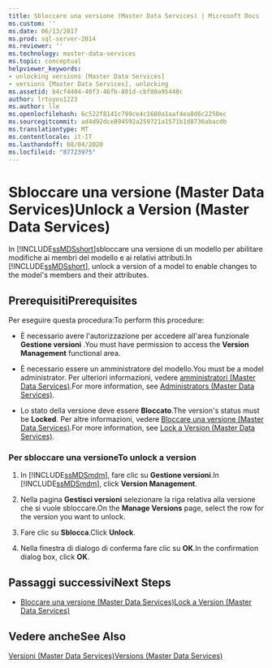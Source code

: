 ```yaml
---
title: Sbloccare una versione (Master Data Services) | Microsoft Docs
ms.custom: ''
ms.date: 06/13/2017
ms.prod: sql-server-2014
ms.reviewer: ''
ms.technology: master-data-services
ms.topic: conceptual
helpviewer_keywords:
- unlocking versions [Master Data Services]
- versions [Master Data Services], unlocking
ms.assetid: b4cf4404-40f3-46fb-801d-cbf80a95448c
author: lrtoyou1223
ms.author: lle
ms.openlocfilehash: 6c522f8141c799ce4c1680a1aaf4ea8d6c2250ec
ms.sourcegitcommit: ad4d92dce894592a259721a1571b1d8736abacdb
ms.translationtype: MT
ms.contentlocale: it-IT
ms.lasthandoff: 08/04/2020
ms.locfileid: "87723975"
---
```

# <a name="unlock-a-version-master-data-services"></a><span data-ttu-id="12c3e-102">Sbloccare una versione (Master Data Services)</span><span class="sxs-lookup"><span data-stu-id="12c3e-102">Unlock a Version (Master Data Services)</span></span>
  <span data-ttu-id="12c3e-103">In [!INCLUDE[ssMDSshort](../includes/ssmdsshort-md.md)]sbloccare una versione di un modello per abilitare modifiche ai membri del modello e ai relativi attributi.</span><span class="sxs-lookup"><span data-stu-id="12c3e-103">In [!INCLUDE[ssMDSshort](../includes/ssmdsshort-md.md)], unlock a version of a model to enable changes to the model's members and their attributes.</span></span>  
  
## <a name="prerequisites"></a><span data-ttu-id="12c3e-104">Prerequisiti</span><span class="sxs-lookup"><span data-stu-id="12c3e-104">Prerequisites</span></span>  
 <span data-ttu-id="12c3e-105">Per eseguire questa procedura:</span><span class="sxs-lookup"><span data-stu-id="12c3e-105">To perform this procedure:</span></span>  
  
-   <span data-ttu-id="12c3e-106">È necessario avere l'autorizzazione per accedere all'area funzionale **Gestione versioni** .</span><span class="sxs-lookup"><span data-stu-id="12c3e-106">You must have permission to access the **Version Management** functional area.</span></span>  
  
-   <span data-ttu-id="12c3e-107">È necessario essere un amministratore del modello.</span><span class="sxs-lookup"><span data-stu-id="12c3e-107">You must be a model administrator.</span></span> <span data-ttu-id="12c3e-108">Per ulteriori informazioni, vedere [amministratori &#40;Master Data Services&#41;](administrators-master-data-services.md).</span><span class="sxs-lookup"><span data-stu-id="12c3e-108">For more information, see [Administrators &#40;Master Data Services&#41;](administrators-master-data-services.md).</span></span>  
  
-   <span data-ttu-id="12c3e-109">Lo stato della versione deve essere **Bloccato**.</span><span class="sxs-lookup"><span data-stu-id="12c3e-109">The version's status must be **Locked**.</span></span> <span data-ttu-id="12c3e-110">Per altre informazioni, vedere [Bloccare una versione &#40;Master Data Services&#41;](../../2014/master-data-services/lock-a-version-master-data-services.md).</span><span class="sxs-lookup"><span data-stu-id="12c3e-110">For more information, see [Lock a Version &#40;Master Data Services&#41;](../../2014/master-data-services/lock-a-version-master-data-services.md).</span></span>  
  
### <a name="to-unlock-a-version"></a><span data-ttu-id="12c3e-111">Per sbloccare una versione</span><span class="sxs-lookup"><span data-stu-id="12c3e-111">To unlock a version</span></span>  
  
1.  <span data-ttu-id="12c3e-112">In [!INCLUDE[ssMDSmdm](../includes/ssmdsmdm-md.md)], fare clic su **Gestione versioni**.</span><span class="sxs-lookup"><span data-stu-id="12c3e-112">In [!INCLUDE[ssMDSmdm](../includes/ssmdsmdm-md.md)], click **Version Management**.</span></span>  
  
2.  <span data-ttu-id="12c3e-113">Nella pagina **Gestisci versioni** selezionare la riga relativa alla versione che si vuole sbloccare.</span><span class="sxs-lookup"><span data-stu-id="12c3e-113">On the **Manage Versions** page, select the row for the version you want to unlock.</span></span>  
  
3.  <span data-ttu-id="12c3e-114">Fare clic su **Sblocca**.</span><span class="sxs-lookup"><span data-stu-id="12c3e-114">Click **Unlock**.</span></span>  
  
4.  <span data-ttu-id="12c3e-115">Nella finestra di dialogo di conferma fare clic su **OK**.</span><span class="sxs-lookup"><span data-stu-id="12c3e-115">In the confirmation dialog box, click **OK**.</span></span>  
  
## <a name="next-steps"></a><span data-ttu-id="12c3e-116">Passaggi successivi</span><span class="sxs-lookup"><span data-stu-id="12c3e-116">Next Steps</span></span>  
  
-   [<span data-ttu-id="12c3e-117">Bloccare una versione &#40;Master Data Services&#41;</span><span class="sxs-lookup"><span data-stu-id="12c3e-117">Lock a Version &#40;Master Data Services&#41;</span></span>](../../2014/master-data-services/lock-a-version-master-data-services.md)  
  
## <a name="see-also"></a><span data-ttu-id="12c3e-118">Vedere anche</span><span class="sxs-lookup"><span data-stu-id="12c3e-118">See Also</span></span>  
 [<span data-ttu-id="12c3e-119">Versioni &#40;Master Data Services&#41;</span><span class="sxs-lookup"><span data-stu-id="12c3e-119">Versions &#40;Master Data Services&#41;</span></span>](../../2014/master-data-services/versions-master-data-services.md)  
  
  
